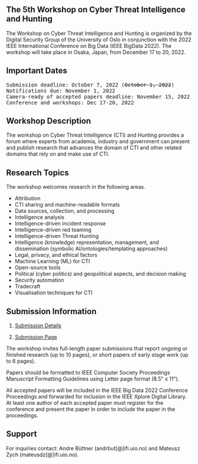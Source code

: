 ## The 5th Workshop on Cyber Threat Intelligence and Hunting

The Workshop on Cyber Threat Intelligence and Hunting is organized by the Digital Security Group of the University of Oslo in conjunction with the 2022 IEEE International Conference on Big Data (IEEE BigData 2022). The workshop will take place in Osaka, Japan, from December 17 to 20, 2022.


## Important Dates
<pre>
Submission deadline: October 7, 2022 (<s>October 1, 2022</s>)
Notifications due: November 1, 2022
Camera-ready of accepted papers deadline: November 15, 2022
Conference and workshops: Dec 17-20, 2022
</pre>

## Workshop Description
The workshop on Cyber Threat Intelligence (CTI) and Hunting provides a forum where experts from academia, industry and government can present and publish research that advances the domain of CTI and other related domains that rely on and make use of CTI.


## Research Topics
The workshop welcomes research in the following areas.


* Attribution
* CTI sharing and machine-readable formats
* Data sources, collection, and processing
* Intelligence analysis
* Intelligence-driven incident response
* Intelligence-driven red teaming
* Intelligence-driven Threat Hunting
* Intelligence (knowledge) representation, management, and dissemination (symbolic AI/ontologies/templating approaches)
* Legal, privacy, and ethical factors
* Machine Learning (ML) for CTI
* Open-source tools
* Political (cyber politics) and geopolitical aspects, and decision making
* Security automation
* Tradecraft
* Visualisation techniques for CTI


## Submission Information
1. [Submission Details](https://www.ieee.org/conferences/publishing/templates.html)

2. [Submission Page](https://wi-lab.com/cyberchair/2022/bigdata22/scripts/submit.php?subarea=S02&undisplay_detail=1&wh=/cyberchair/2022/bigdata22/scripts/ws_submit.php)

The workshop invites full-length paper submissions that report ongoing or finished research (up to 10 pages), or short papers of early stage work (up to 6 pages).

Papers should be formatted to IEEE Computer Society Proceedings Manuscript Formatting Guidelines using Letter page format (8.5" x 11").

All accepted papers will be included in the IEEE Big Data 2022 Conference Proceedings and forwarded for inclusion in the IEEE Xplore Digital Library. At least one author of each accepted paper must register for the conference and present the paper in order to include the paper in the proceedings.


## Support
For inquiries contact: Andre Büttner (andrbut[@]ifi.uio.no) and Mateusz Zych (mateusdz[@]ifi.uio.no).
